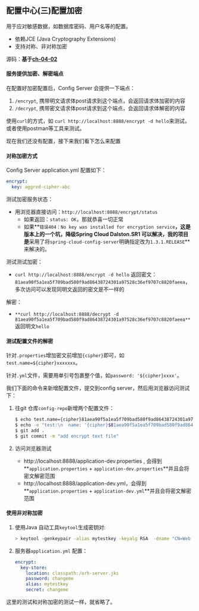 ## 配置中心(三)配置加密

用于应对敏感数据，如数据库密码、用户名等的配置。

* 依赖JCE (Java Cryptography Extensions)
* 支持对称、非对称加密

源码：**基于[ch-04-02](../ch-04-02/)**

#### 服务提供加密、解密端点

在配置好加密配置后，Config Server 会提供一下端点：

1. `/encrypt`, 携带明文请求体post请求到这个端点，会返回请求体加密的内容
2. `/decrypt`, 携带密文请求体post请求到这个端点，会返回请求体解密的内容

使用`curl`的方式，如 `curl http://localhost:8888/encrypt -d hello`来测试，或者使用postman等工具来测试。

现在我们还没有配置，接下来我们看下怎么来配置

#### 对称加密方式

Config Server application.yml 配置如下：

```yaml
encrypt:
  key: aggred-cipher-abc
```

测试加密服务状态：

* 用浏览器直接访问：`http://localhost:8888/encrypt/status`
  * 如果返回：`status: OK`，那就恭喜一切正常
  * 如果**`错误404：No key was installed for encryption service`**，这是版本上的一个坑，**降级Spring Cloud Dalston.SR1 可以解决**，我的项目是**采用了将`spring-cloud-config-server`明确指定改为`1.3.1.RELEASE`**来解决的。

测试测试加密：

* `curl http://localhost:8888/encrypt -d hello` 返回密文：`81aea90f5a1ea5f709bad580f9ad86438724301a97528c36ef9707c8820faeea`，多次访问可以发现同明文返回的密文是不一样的

解密：

* `**curl http://localhost:8888/decrypt -d 81aea90f5a1ea5f709bad580f9ad86438724301a97528c36ef9707c8820faeea**` 返回明文`hello`

####  测试配置文件的解密

针对`.properties`增加密文前增加`{cipher}`即可，如`test.name=${cipher}xxxxxxx`。

针对`.yml`文件，需要用单引号包裹整个值，如`password: '${cipher}xxxx'`。

我们下面的命令来新增配置文件，提交到config server，然后用浏览器访问测试下：

1. 往git 仓库`config-repo`新增两个配置文件：

   ```bash
   $ echo test.name={cipher}81aea90f5a1ea5f709bad580f9ad86438724301a97528c36ef9707c8820faeea > application-dev.properties
   $ echo -e "test:\n  name: '{cipher}$81aea90f5a1ea5f709bad580f9ad86438724301a97528c36ef9707c8820faeea'" > application-prod.yml
   $ git add .
   $ git commit -m "add encrypt text file"
   ```

2. 访问浏览器测试

   * http://localhost:8888/application-dev.properties , 会得到 **`application.properties` + `application-dev.properties`**并且会将密文解密范围
   * http://localhost:8888/application-dev.yml，会得到 **`application.properties` + `application-dev.yml`**并且会将密文解密范围

#### 使用非对称加密

1. 使用Java 自动工具`keytool`生成密钥对:

   ```bash
   > keytool -genkeypair -alias mytestkey -keyalg RSA  -dname "CN=Web Server,OU=Unit,O=Organization,L=City,S=State,C=cn" -keypass changeme -keystore D:\orh-server.jks -storepass changeme
   ```

2. 服务器`application.yml` 配置：

   ```yaml
   encrypt:
     key-store:
       location: classpath:/orh-server.jks
       password: changeme
       alias: mytestkey
       secret: changeme
   ```

这里的测试和对称加密的测试一样，就省略了。


